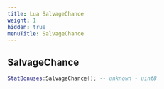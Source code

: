 ```yaml
---
title: Lua SalvageChance
weight: 1
hidden: true
menuTitle: SalvageChance
---
```

## SalvageChance
```lua
StatBonuses:SalvageChance(); -- unknown - uint8
```